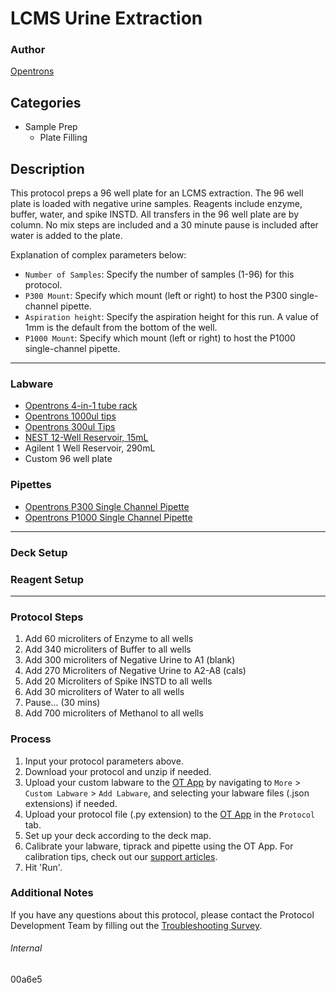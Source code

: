 # LCMS Urine Extraction

### Author
[Opentrons](https://opentrons.com/)

## Categories
* Sample Prep
	* Plate Filling

## Description
This protocol preps a 96 well plate for an LCMS extraction. The 96 well plate is loaded with negative urine samples. Reagents include enzyme, buffer, water, and spike INSTD. All transfers in the 96 well plate are by column. No mix steps are included and a 30 minute pause is included after water is added to the plate.

Explanation of complex parameters below:
* `Number of Samples`: Specify the number of samples (1-96) for this protocol.
* `P300 Mount`: Specify which mount (left or right) to host the P300 single-channel pipette.
* `Aspiration height`: Specify the aspiration height for this run. A value of 1mm is the default from the bottom of the well. 
* `P1000 Mount`: Specify which mount (left or right) to host the P1000 single-channel pipette.



---

### Labware
* [Opentrons 4-in-1 tube rack](https://shop.opentrons.com/collections/racks-and-adapters/products/tube-rack-set-1)
* [Opentrons 1000ul tips](https://shop.opentrons.com/collections/opentrons-tips)
* [Opentrons 300ul Tips](https://shop.opentrons.com/collections/opentrons-tips)
* [NEST 12-Well Reservoir, 15mL](https://shop.opentrons.com/collections/reservoirs)
* Agilent 1 Well Reservoir, 290mL
* Custom 96 well plate

### Pipettes
* [Opentrons P300 Single Channel Pipette](https://shop.opentrons.com/collections/ot-2-robot/products/single-channel-electronic-pipette)
* [Opentrons P1000 Single Channel Pipette](https://shop.opentrons.com/collections/ot-2-robot/products/single-channel-electronic-pipette)

---

### Deck Setup


### Reagent Setup

---

### Protocol Steps
1. Add 60 microliters of Enzyme to all wells
2. Add 340 microliters of Buffer to all wells
3. Add 300 microliters of Negative Urine to A1 (blank)
4. Add 270 Microliters of Negative Urine to A2-A8 (cals)
5. Add 20 Microliters of Spike INSTD to all wells
6. Add 30 microliters of Water to all wells
7. Pause... (30 mins)
8. Add 700 microliters of Methanol to all wells

### Process
1. Input your protocol parameters above.
2. Download your protocol and unzip if needed.
3. Upload your custom labware to the [OT App](https://opentrons.com/ot-app) by navigating to `More` > `Custom Labware` > `Add Labware`, and selecting your labware files (.json extensions) if needed.
4. Upload your protocol file (.py extension) to the [OT App](https://opentrons.com/ot-app) in the `Protocol` tab.
5. Set up your deck according to the deck map.
6. Calibrate your labware, tiprack and pipette using the OT App. For calibration tips, check out our [support articles](https://support.opentrons.com/en/collections/1559720-guide-for-getting-started-with-the-ot-2).
7. Hit 'Run'.

### Additional Notes
If you have any questions about this protocol, please contact the Protocol Development Team by filling out the [Troubleshooting Survey](https://protocol-troubleshooting.paperform.co/).

###### Internal
00a6e5
